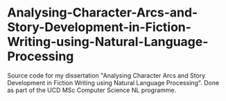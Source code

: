 # Analysing-Character-Arcs-and-Story-Development-in-Fiction-Writing-using-Natural-Language-Processing
Source code for my dissertation "Analysing Character Arcs and Story Development in Fiction Writing using Natural Language Processing". Done as part of the UCD MSc Computer Science NL programme. 
